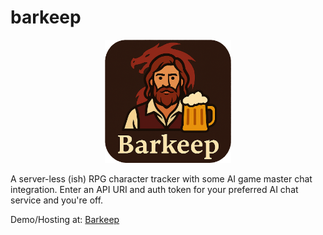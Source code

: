 # barkeep

<div align="center" width="100%">
    <img src="https://github.com/null0routed/barkeep/blob/main/public/Barkeep.png" width="40%">
</div>

A server-less (ish) RPG character tracker with some AI game master chat integration. Enter an API URI and auth token for your preferred AI chat service and you're off.

Demo/Hosting at: [Barkeep](https://barkeep.cloudkern.com)